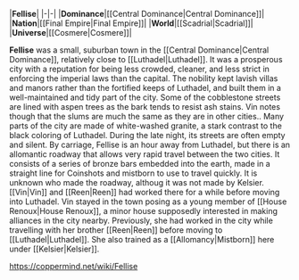 |**Fellise**|
|-|-|
|**Dominance**|[[Central Dominance\|Central Dominance]]|
|**Nation**|[[Final Empire\|Final Empire]]|
|**World**|[[Scadrial\|Scadrial]]|
|**Universe**|[[Cosmere\|Cosmere]]|

**Fellise** was a small, suburban town in the [[Central Dominance\|Central Dominance]], relatively close to [[Luthadel\|Luthadel]]. It was a prosperous city with a reputation for being less crowded, cleaner, and less strict in enforcing the imperial laws than the capital. The nobility kept lavish villas and manors rather than the fortified keeps of Luthadel, and built them in a well-maintained and tidy part of the city. Some of the cobblestone streets are lined with aspen trees as the bark tends to resist ash stains. Vin notes though that the slums are much the same as they are in other cities.. Many parts of the city are made of white-washed granite, a stark contrast to the black coloring of Luthadel. During the late night, its streets are often empty and silent.
By carriage, Fellise is an hour away from Luthadel, but there is an allomantic roadway that allows very rapid travel between the two cities. It consists of a series of bronze bars embedded into the earth, made in a straight line for Coinshots and mistborn to use to travel quickly. It is unknown who made the roadway, althoug it was not made by Kelsier.
[[Vin\|Vin]] and [[Reen\|Reen]] had worked there for a while before moving into Luthadel. Vin stayed in the town posing as a young member of [[House Renoux\|House Renoux]], a minor house supposedly interested in making alliances in the city nearby. Previously, she had worked in the city while travelling with her brother [[Reen\|Reen]] before moving to [[Luthadel\|Luthadel]].  She also trained as a [[Allomancy\|Mistborn]] here under [[Kelsier\|Kelsier]].



https://coppermind.net/wiki/Fellise